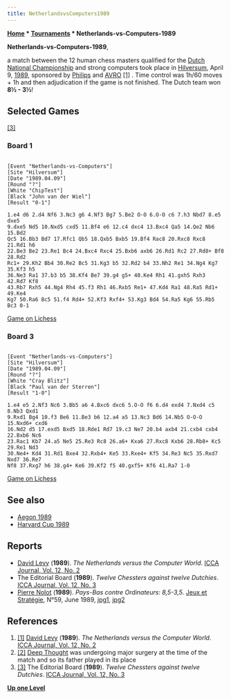 ```yaml
---
title: NetherlandsvsComputers1989
---
```

**[Home](Home "Home") \* [Tournaments](Tournaments_and_Matches "Tournaments and Matches") \* Netherlands-vs-Computers-1989**


**Netherlands-vs-Computers-1989**,  

a match between the 12 human chess masters qualified for the [Dutch National Championship](https://en.wikipedia.org/wiki/Dutch_Chess_Championship) and strong computers took place in [Hilversum](https://en.wikipedia.org/wiki/Hilversum), April 9, [1989](Timeline#1989 "Timeline"), sponsored by [Philips](https://en.wikipedia.org/wiki/Philips) and [AVRO](https://en.wikipedia.org/wiki/Algemene_Vereniging_Radio_Omroep) <a id="cite-note-1" href="#cite-ref-1">[1]</a> . Time control was 1h/60 moves + 1h and then adjudication if the game is not finished. The Dutch team won **8½ - 3½**!



## Selected Games


<a id="cite-note-3" href="#cite-ref-3">[3]</a>



### Board 1



```

[Event "Netherlands-vs-Computers"]
[Site "Hilversum"]
[Date "1989.04.09"]
[Round "?"]
[White "ChipTest"]
[Black "John van der Wiel"]
[Result "0-1"]

1.e4 d6 2.d4 Nf6 3.Nc3 g6 4.Nf3 Bg7 5.Be2 O-O 6.O-O c6 7.h3 Nbd7 8.e5 dxe5
9.dxe5 Nd5 10.Nxd5 cxd5 11.Bf4 e6 12.c4 dxc4 13.Bxc4 Qa5 14.Qe2 Nb6 15.Bd2
Qc5 16.Bb3 Bd7 17.Rfc1 Qb5 18.Qxb5 Bxb5 19.Bf4 Rac8 20.Rxc8 Rxc8 21.Rd1 h6
22.Be3 Be2 23.Re1 Bc4 24.Bxc4 Rxc4 25.Bxb6 axb6 26.Rd1 Rc2 27.Rd8+ Bf8 28.Rd2
Rc1+ 29.Kh2 Bb4 30.Re2 Bc5 31.Kg3 b5 32.Rd2 b4 33.Nh2 Re1 34.Ng4 Kg7 35.Kf3 h5
36.Ne3 Ra1 37.b3 b5 38.Kf4 Be7 39.g4 g5+ 40.Ke4 Rh1 41.gxh5 Rxh3 42.Rd7 Kf8
43.Rb7 Rxh5 44.Ng4 Rh4 45.f3 Rh1 46.Rxb5 Re1+ 47.Kd4 Ra1 48.Ra5 Rd1+ 49.Ke4
Kg7 50.Ra6 Bc5 51.f4 Rd4+ 52.Kf3 Rxf4+ 53.Kg3 Bd4 54.Ra5 Kg6 55.Rb5 Bc3 0-1

```

[Game on Lichess](https://en.lichess.org/f894E9lD)



### Board 3



```

[Event "Netherlands-vs-Computers"]
[Site "Hilversum"]
[Date "1989.04.09"]
[Round "?"]
[White "Cray Blitz"]
[Black "Paul van der Sterren"]
[Result "1-0"]

1.e4 e5 2.Nf3 Nc6 3.Bb5 a6 4.Bxc6 dxc6 5.O-O f6 6.d4 exd4 7.Nxd4 c5 8.Nb3 Qxd1
9.Rxd1 Bg4 10.f3 Be6 11.Be3 b6 12.a4 a5 13.Nc3 Bd6 14.Nb5 O-O-O 15.Nxd6+ cxd6
16.Nd2 d5 17.exd5 Bxd5 18.Rde1 Rd7 19.c3 Ne7 20.b4 axb4 21.cxb4 cxb4 22.Bxb6 Nc6
23.Rac1 Kb7 24.a5 Ne5 25.Re3 Rc8 26.a6+ Kxa6 27.Rxc8 Kxb6 28.Rb8+ Kc5 29.Re1 Nd3
30.Ne4+ Kd4 31.Rd1 Bxe4 32.Rxb4+ Ke5 33.Rxe4+ Kf5 34.Re3 Nc5 35.Rxd7 Nxd7 36.Re7
Nf8 37.Rxg7 h6 38.g4+ Ke6 39.Kf2 f5 40.gxf5+ Kf6 41.Ra7 1-0

```

[Game on Lichess](https://en.lichess.org/tyQdSk9s)



## See also


* [Aegon 1989](Aegon_1989 "Aegon 1989")
* [Harvard Cup 1989](Harvard_Cup_1989 "Harvard Cup 1989")


## Reports


* [David Levy](David_Levy "David Levy") (**1989**). *The Netherlands versus the Computer World*. [ICCA Journal, Vol. 12, No. 2](ICGA_Journal#12_2 "ICGA Journal")
* The Editorial Board (**1989**). *Twelve Chessters against twelve Dutchies*. [ICCA Journal, Vol. 12, No. 3](ICGA_Journal#12_3 "ICGA Journal")
* [Pierre Nolot](Pierre_Nolot "Pierre Nolot") (**1989**). *Pays-Bas contre Ordinateurs: 8,5-3,5*. [Jeux et Stratégie](http://fr.wikipedia.org/wiki/Jeux_et_Strat%C3%A9gie), N°59, June 1989, [jpg1](http://download.abandonware.org/magazines/Jeux%20et%20Strategie/jeuxetstrategie_numero059/Jeux%20%26%20Strat%C3%A9gie%2059%20-%20Page%20024.jpg), [jpg2](http://download.abandonware.org/magazines/Jeux%20et%20Strategie/jeuxetstrategie_numero059/Jeux%20%26%20Strat%C3%A9gie%2059%20-%20Page%20025.jpg)


## References


1. <a id="cite-ref-1" href="#cite-note-1">[1]</a> [David Levy](David_Levy "David Levy") (**1989**). *The Netherlands versus the Computer World*. [ICCA Journal, Vol. 12, No. 2](ICGA_Journal#12_2 "ICGA Journal")
2. <a id="cite-ref-2" href="#cite-note-2">[2]</a> [Deep Thought](Deep_Thought "Deep Thought") was undergoing major surgery at the time of the match and so its father played in its place
3. <a id="cite-ref-3" href="#cite-note-3">[3]</a> The Editorial Board (**1989**). *Twelve Chessters against twelve Dutchies*. [ICCA Journal, Vol. 12, No. 3](ICGA_Journal#12_3 "ICGA Journal")

**[Up one Level](Tournaments_and_Matches "Tournaments and Matches")**







 
